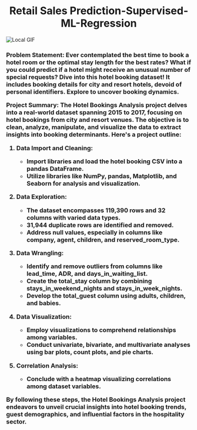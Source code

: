 <h1 align="center">Retail Sales Prediction-Supervised-ML-Regression</h1>

![Local GIF](DT_G82_Hotel-Service-Animated-GIF-Icon-pack-1.gif)

<h3 align="Left">
   
Problem Statement:
Ever contemplated the best time to book a hotel room or the optimal stay length for the best rates? What if you could predict if a hotel might receive an unusual number of special requests? Dive into this hotel booking dataset! It includes booking details for city and resort hotels, devoid of personal identifiers. Explore to uncover booking dynamics.

Project Summary:
The Hotel Bookings Analysis project delves into a real-world dataset spanning 2015 to 2017, focusing on hotel bookings from city and resort venues. The objective is to clean, analyze, manipulate, and visualize the data to extract insights into booking determinants. Here's a project outline:

1. Data Import and Cleaning:
   - Import libraries and load the hotel booking CSV into a pandas DataFrame.
   - Utilize libraries like NumPy, pandas, Matplotlib, and Seaborn for analysis and visualization.

2. Data Exploration:
   - The dataset encompasses 119,390 rows and 32 columns with varied data types.
   - 31,944 duplicate rows are identified and removed.
   - Address null values, especially in columns like company, agent, children, and reserved_room_type.

3. Data Wrangling:
   - Identify and remove outliers from columns like lead_time, ADR, and days_in_waiting_list.
   - Create the total_stay column by combining stays_in_weekend_nights and stays_in_week_nights.
   - Develop the total_guest column using adults, children, and babies.

4. Data Visualization:
   - Employ visualizations to comprehend relationships among variables.
   - Conduct univariate, bivariate, and multivariate analyses using bar plots, count plots, and pie charts.

5. Correlation Analysis:
   - Conclude with a heatmap visualizing correlations among dataset variables.

By following these steps, the Hotel Bookings Analysis project endeavors to unveil crucial insights into hotel booking trends, guest demographics, and influential factors in the hospitality sector.</h3>
